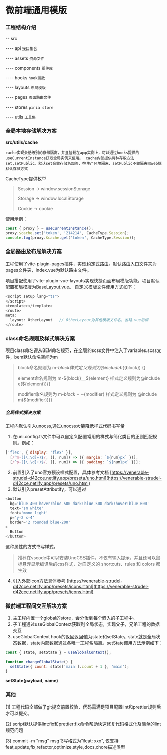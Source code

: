 # 微前端通用模版

### 工程结构介绍

-- src

---- api `接口集合`

---- assets `资源文件`

---- components `组件库`

---- hooks `hook函数`

---- layouts `布局模版`

---- pages `页面路由文件`

---- stores `pinia store`

---- utils `工具集`

### 全局本地存储解决方案

**src/utils/cache**

`cache实现会话级别的存储隔离，并且挂载在app实例上，可以通过hooks提供的useCurrentInstance获取全局实例来使用。
cache内部提供两种存取方法set,setPublic。默认set会做存储名加签，在生产环境隔离，setPublic不做隔离同web端默认存储方式`

CacheType提供枚举

> Session -> window.sessionStorage
>
> Storage -> window.localStorage
>
> Cookie -> cookie

使用示例：

```javascript
const { proxy } = useCurrentInstance();
proxy.$cache.set('token', '214214', CacheType.Session);
console.log(proxy.$cache.get('token', CacheType.Session));
```

### 全局路由及布局解决方案

工程使用了vite-plugin-pages插件，实现约定式路由。默认路由入口文件夹为pages文件夹，index.vue为默认路由文件。

项目搭配使用了vite-plugin-vue-layouts实现快捷页面布局模版功能，项目默认配置布局模版为BaseLayout.vue。
自定义模版文件使用方式如下：

```javascript
<script setup lang="ts">
</script>
<template></template>
<route>
meta:
  layout: OtherLayout   // OtherLayout为其他模版文件名，省略.vue后缀
</route>
```

### class命名规则及样式解决方案

项目class命名遵从BEM命名规范，在全局的scss文件中注入了variables.scss文件，bem默认命名空间为m

> block命名规则为 m-${block}  样式定义规则为@include b(${block}) {}
>
> element命名规则为 m-${block}__${element} 样式定义规则为@include e(${element}){}
>
> modifier命名规则为 m-${block}--${modifier} 样式定义规则为 @include m(${modifier}){}

##### 全局样式解决方案

工程内默认引入unocss,通过unocss大量降低样式代码书写量

1. 在uni.config.ts文件中可以自定义配置常用的样式与简化类目的正则匹配规则。例如：

```javascript
['flex', { display: 'flex' }],
  [/^m-([\.\d]+)$/, ([, num]) => ({ margin: `${num}px` })],
  [/^p-([\.\d]+)$/, ([, num]) => ({ padding: `${num}px` })];
```

2. 前置引入了uno官方预设样式配置，具体参考文档 [https://venerable-strudel-d42cce.netlify.app/presets/uno.html](https://venerable-strudel-d42cce.netlify.app/presets/uno.html)
3. 默认引入presetAttributify，可以通过

```javascript
<button
  bg='blue-400 hover:blue-500 dark:blue-500 dark:hover:blue-600'
  text='sm white'
  font='mono light'
  p='y-2 x-4'
  border='2 rounded blue-200'
>
  Button
</button>
```

这种属性的方式书写样式。

> 推荐在vscode中可以安装UnoCSS插件，不仅有输入提示，并且还可以鼠标悬浮显示编译后的css样式，对自定义的 shortcuts、rules 和 colors 都生效

4. 引入外部icon方法具体参考 [https://venerable-strudel-d42cce.netlify.app/presets/icons.html](https://venerable-strudel-d42cce.netlify.app/presets/icons.html)

### 微前端工程间交互解决方案

1. 主工程内置一个global的store，会分发到每个嵌入的子工程中。
2. 子工程通过useGlobalContext获取到全局状态，实现父子，兄弟工程的数据交互
3. useGlobalContext hook的返回返回值为state和setState。state就是全局状态数据，state内部数据通过各唯一工程名隔离。setState调用方法示例如下：

```javascript
const { state, setState } = useGlobalContext();

function changeGlobalState() {
  setState({ count: state['main'].count + 1 }, 'main');
}
```

**setState(payload, name)**

### 其他

(1) 工程代码全部做了git提交前置校验，代码需满足项目配置lint和prettier规则后才可以提交。

(2) script默认提供lint:fix和prettier:fix命令帮助快速修复代码格式化及简单的lint规范问题

(3) commit -m "msg" msg书写格式为"feat: xxx", 仅支持feat,update,fix,refactor,optimize,style,docs,chore描述类型
